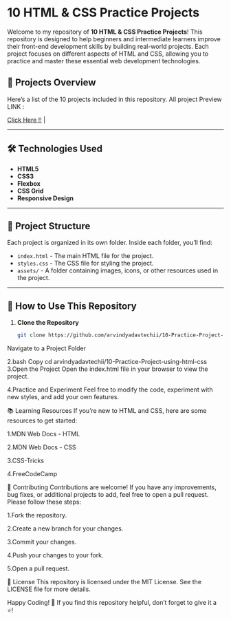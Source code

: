 # 10 HTML & CSS Practice Projects

Welcome to my repository of **10 HTML & CSS Practice Projects**! This repository is designed to help beginners and intermediate learners improve their front-end development skills by building real-world projects. Each project focuses on different aspects of HTML and CSS, allowing you to practice and master these essential web development technologies.

## 🚀 Projects Overview

Here’s a list of the 10 projects included in this repository. All project Preview LINK :


[Click Here !!](https://10-practice-project-on-html-css.vercel.app/)                        |

---

## 🛠️ Technologies Used

- **HTML5**  
- **CSS3**  
- **Flexbox**  
- **CSS Grid**  
- **Responsive Design**  

---

## 📁 Project Structure

Each project is organized in its own folder. Inside each folder, you’ll find:

- `index.html` - The main HTML file for the project.
- `styles.css` - The CSS file for styling the project.
- `assets/` - A folder containing images, icons, or other resources used in the project.

---

## 🎯 How to Use This Repository

1. **Clone the Repository**  
   ```bash
   git clone https://github.com/arvindyadavtechii/10-Practice-Project-using-html-css
Navigate to a Project Folder

2.bash
Copy
cd arvindyadavtechii/10-Practice-Project-using-html-css
3.Open the Project
Open the index.html file in your browser to view the project.

4.Practice and Experiment
Feel free to modify the code, experiment with new styles, and add your own features.

📚 Learning Resources
If you’re new to HTML and CSS, here are some resources to get started:

1.MDN Web Docs - HTML

2.MDN Web Docs - CSS

3.CSS-Tricks

4.FreeCodeCamp

🤝 Contributing
Contributions are welcome! If you have any improvements, bug fixes, or additional projects to add, feel free to open a pull request. Please follow these steps:

1.Fork the repository.

2.Create a new branch for your changes.

3.Commit your changes.

4.Push your changes to your fork.

5.Open a pull request.

📄 License
This repository is licensed under the MIT License. See the LICENSE file for more details.

Happy Coding! 🎉
If you find this repository helpful, don’t forget to give it a ⭐️!
